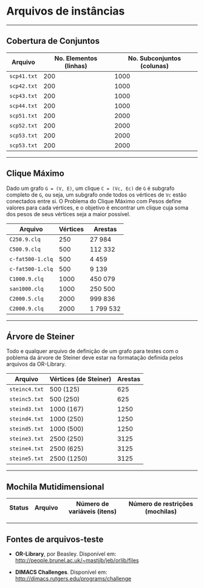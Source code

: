 # Arquivos de instâncias

---
## Cobertura de Conjuntos

Arquivo      | No. Elementos (linhas) | No. Subconjuntos (colunas)  
-------------|------------------------|---------------------------
`scp41.txt`  | 200 | 1000
`scp42.txt`  | 200 | 1000
`scp43.txt`  | 200 | 1000
`scp44.txt`  | 200 | 1000
`scp51.txt`  | 200 | 2000
`scp52.txt`  | 200 | 2000
`scp53.txt`  | 200 | 2000
`scp53.txt`  | 200 | 2000


---
## Clique Máximo

Dado um grafo `G = (V, E)`, um clique `C = (Vc, Ec)` de `G` é subgrafo completo de `G`,
ou seja, um subgrafo onde todos os vértices de `Vc` estão conectados entre si. O Problema
do Clique Máximo com Pesos define valores para cada vértices, e o objetivo é encontrar um
clique cuja soma dos pesos de seus vértices seja a maior possível.

Arquivo            | Vértices |  Arestas
-------------------|----------|-----------
`C250.9.clq`       |      250 |    27 984
`C500.9.clq`       |      500 |   112 332
`c-fat500-1.clq`   |      500 |     4 459
`c-fat500-1.clq`   |      500 |     9 139
`C1000.9.clq`      |     1000 |   450 079
`san1000.clq`      |     1000 |   250 500
`C2000.5.clq`      |     2000 |   999 836
`C2000.9.clq`      |     2000 | 1 799 532


---
## Árvore de Steiner

Todo e qualquer arquivo de definição de um grafo para testes com o poblema da
árvore de Steiner deve estar na formatação definida pelos arquivos da OR-Library.

Arquivo         | Vértices (de Steiner)| Arestas
----------------|----------------------|--------
`steinc4.txt`   | 500  (125)           | 625
`steinc5.txt`   | 500  (250)           | 625
`steind3.txt`   | 1000 (167)           | 1250
`steind4.txt`   | 1000 (250)           | 1250
`steind5.txt`   | 1000 (500)           | 1250
`steine3.txt`   | 2500 (250)           | 3125
`steine4.txt`   | 2500 (625)           | 3125
`steine5.txt`   | 2500 (1250)          | 3125

---
## Mochila Mutidimensional

Status | Arquivo     | Número de variáveis (itens) | Número de restrições (mochilas)
-------|-------------|-----------------------------|--------------------------------


---
## Fontes de arquivos-teste

- **OR-Library**, por Beasley. Disponível em: http://people.brunel.ac.uk/~mastjjb/jeb/orlib/files

- **DIMACS Challenges**. Disponível em: http://dimacs.rutgers.edu/programs/challenge
